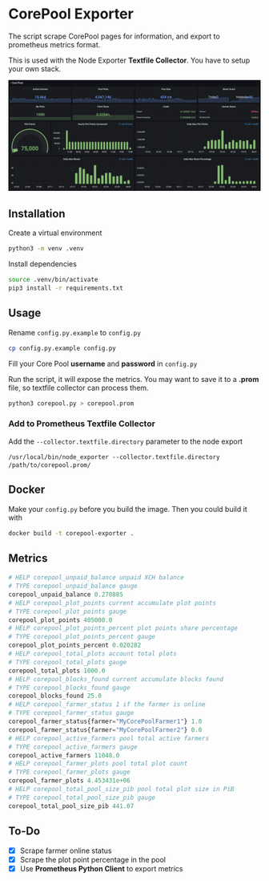 # CorePool Exporter
The script scrape CorePool pages for information, and export to prometheus metrics format.

This is used with the Node Exporter **Textfile Collector**. You have to setup your own stack.

![grafana](screenshots/grafana-dashboard-corepool.png)

## Installation

Create a virtual environment
```sh
python3 -m venv .venv
```

Install dependencies
```sh
source .venv/bin/activate
pip3 install -r requirements.txt
```

## Usage
Rename `config.py.example` to `config.py`
```sh
cp config.py.example config.py
```

Fill your Core Pool **username** and **password** in `config.py`

Run the script, it will expose the metrics. You may want to save it to a **.prom** file, so textfile collector can process them.
```sh
python3 corepool.py > corepool.prom
```

### Add to Prometheus Textfile Collector
Add the `--collector.textfile.directory` parameter to the node export

```
/usr/local/bin/node_exporter --collector.textfile.directory /path/to/corepool.prom/
```

## Docker

Make your `config.py` before you build the image. Then you could build it with

```sh
docker build -t corepool-exporter .
```

## Metrics

```py
# HELP corepool_unpaid_balance unpaid XCH balance
# TYPE corepool_unpaid_balance gauge
corepool_unpaid_balance 0.270885
# HELP corepool_plot_points current accumulate plot points
# TYPE corepool_plot_points gauge
corepool_plot_points 405000.0
# HELP corepool_plot_points_percent plot points share percentage
# TYPE corepool_plot_points_percent gauge
corepool_plot_points_percent 0.020282
# HELP corepool_total_plots account total plots
# TYPE corepool_total_plots gauge
corepool_total_plots 1000.0
# HELP corepool_blocks_found current accumulate blocks found
# TYPE corepool_blocks_found gauge
corepool_blocks_found 25.0
# HELP corepool_farmer_status 1 if the farmer is online
# TYPE corepool_farmer_status gauge
corepool_farmer_status{farmer="MyCorePoolFarmer1"} 1.0
corepool_farmer_status{farmer="MyCorePoolFarmer2"} 0.0
# HELP corepool_active_farmers pool total active farmers
# TYPE corepool_active_farmers gauge
corepool_active_farmers 11048.0
# HELP corepool_farmer_plots pool total plot count
# TYPE corepool_farmer_plots gauge
corepool_farmer_plots 4.453431e+06
# HELP corepool_total_pool_size_pib pool total plot size in PiB
# TYPE corepool_total_pool_size_pib gauge
corepool_total_pool_size_pib 441.07
```

## To-Do

- [x] Scrape farmer online status
- [x] Scrape the plot point percentage in the pool
- [x] Use **Prometheus Python Client** to export metrics
